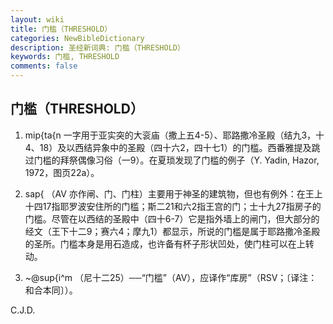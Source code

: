 ```yaml
---
layout: wiki
title: 门槛（THRESHOLD）
categories: NewBibleDictionary
description: 圣经新词典: 门槛（THRESHOLD）
keywords: 门槛, THRESHOLD
comments: false
---
```


## 门槛（THRESHOLD）

1. mip{ta{n 一字用于亚实突的大衮庙（撒上五4-5）、耶路撒冷圣殿（结九3，十4、18）及以西结异象中的圣殿（四十六2，四十七1）的门槛。西番雅提及跳过门槛的拜祭偶像习俗（一9）。在夏琐发现了门槛的例子（Y. Yadin, Hazor, 1972，图页22a）。

2. sap{ （AV 亦作闸、门、门柱）主要用于神圣的建筑物，但也有例外：在王上十四17指耶罗波安住所的门槛；斯二21和六2指王宫的门；士十九27指房子的门槛。尽管在以西结的圣殿中（四十6-7）它是指外墙上的闸门，但大部分的经文（王下十二9；赛六4；摩九1）都显示，所说的门槛是属于耶路撒冷圣殿的圣所。门槛本身是用石造成，也许备有杯子形状凹处，使门柱可以在上转动。

3. ~@sup{i^m （尼十二25）──“门槛”（AV），应译作“库房”（RSV；〔译注：和合本同〕）。

C.J.D.









